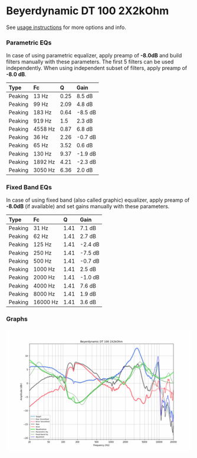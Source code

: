 # Beyerdynamic DT 100 2X2kOhm
See [usage instructions](https://github.com/jaakkopasanen/AutoEq#usage) for more options and info.

### Parametric EQs
In case of using parametric equalizer, apply preamp of **-8.0dB** and build filters manually
with these parameters. The first 5 filters can be used independently.
When using independent subset of filters, apply preamp of **-8.0 dB**.

| Type    | Fc      |    Q | Gain    |
|:--------|:--------|:-----|:--------|
| Peaking | 13 Hz   | 0.25 | 8.5 dB  |
| Peaking | 99 Hz   | 2.09 | 4.8 dB  |
| Peaking | 183 Hz  | 0.64 | -8.5 dB |
| Peaking | 919 Hz  | 1.5  | 2.3 dB  |
| Peaking | 4558 Hz | 0.87 | 6.8 dB  |
| Peaking | 36 Hz   | 2.26 | -0.7 dB |
| Peaking | 65 Hz   | 3.52 | 0.6 dB  |
| Peaking | 130 Hz  | 9.37 | -1.9 dB |
| Peaking | 1892 Hz | 4.21 | -2.3 dB |
| Peaking | 3050 Hz | 6.36 | 2.0 dB  |

### Fixed Band EQs
In case of using fixed band (also called graphic) equalizer, apply preamp of **-8.0dB**
(if available) and set gains manually with these parameters.

| Type    | Fc       |    Q | Gain    |
|:--------|:---------|:-----|:--------|
| Peaking | 31 Hz    | 1.41 | 7.1 dB  |
| Peaking | 62 Hz    | 1.41 | 2.7 dB  |
| Peaking | 125 Hz   | 1.41 | -2.4 dB |
| Peaking | 250 Hz   | 1.41 | -7.5 dB |
| Peaking | 500 Hz   | 1.41 | -0.7 dB |
| Peaking | 1000 Hz  | 1.41 | 2.5 dB  |
| Peaking | 2000 Hz  | 1.41 | -1.0 dB |
| Peaking | 4000 Hz  | 1.41 | 7.6 dB  |
| Peaking | 8000 Hz  | 1.41 | 1.9 dB  |
| Peaking | 16000 Hz | 1.41 | 3.6 dB  |

### Graphs
![](./Beyerdynamic%20DT%20100%202X2kOhm.png)